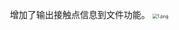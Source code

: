 &emsp;&emsp;增加了输出接触点信息到文件功能。
<img src="https://i.loli.net/2018/12/09/5c0cb77409cca.png" alt="1.png" title="1.png" style="zoom:50%"/>